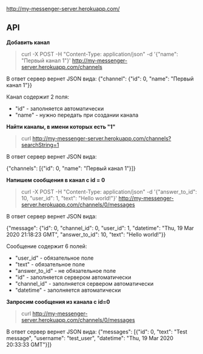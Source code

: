 http://my-messenger-server.herokuapp.com/

## API

**Добавить канал**

> curl -X POST -H "Content-Type: application/json" -d '{"name": "Первый канал 1"}' http://my-messenger-server.herokuapp.com/channels

В ответ сервер вернет JSON вида: {"channel": {"id": 0, "name": "Первый канал 1"}}

Канал содержит 2 поля:
* "id" - заполняется автоматически
* "name" - нужно передать при создании канала

**Найти каналы, в имени которых есть "1"**

> curl http://my-messenger-server.herokuapp.com/channels?searchString=1

В ответ сервер вернет JSON вида:

{"channels": [{"id": 0,
"name": "Первый канал 1"}]}

**Напишем сообщения в канал с id = 0**

> curl -X POST -H "Content-Type: application/json" -d '{"answer_to_id": 10, "user_id": 1, "text": "Hello world!"}' http://my-messenger-server.herokuapp.com/channels/0/messages

В ответ сервер вернет JSON вида:

{"message": {"id": 0, "channel_id": 0, "user_id": 1, "datetime": "Thu, 19 Mar 2020 21:18:23 GMT", "answer_to_id": 10, "text": "Hello world!"}}

Сообщение содержит 6 полей:
* "user_id" - обязательное поле
* "text" - обязательное поле
* "answer_to_id" - не обязательное поле
* "id" - заполняется сервером автоматически
* "channel_id" - заполняется сервером автоматически
* "datetime" - заполняется автоматически

**Запросим сообщения из канала с id=0**

> curl http://my-messenger-server.herokuapp.com/channels/0/messages

В ответ сервер вернет JSON вида:
{"messages": [{"id": 0, "text": "Test message", "username": "test_user", "datetime": "Thu, 19 Mar 2020 20:33:33 GMT"}]}

